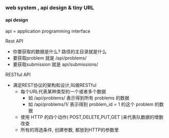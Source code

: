 ### web system , api design & tiny URL

#### api design
api = application programming interface

Rest API
-   你要获取的数据是什么? 路径的主目录就是什么
-   要获取problem 就是 /api/problems/
-   要获取submission 就是 api/submissions/

RESTful API
-   满足REST协议的架构和设计,叫做RESTful
    -   每个URL代表某种类型的一个或者多个数据
        -   如 /api/problems/ 表示得到所有 problems 的数据
        -   如 /api/problems/1/ 表示得到 problem_id = 1 的这个 problem 的数据
    -   使用 HTTP 的四个动作( POST,DELETE,PUT,GET )来代表队数据的增删改查 
    -   所有的筛选条件, 创建参数,  都放到HTTP的参数里
